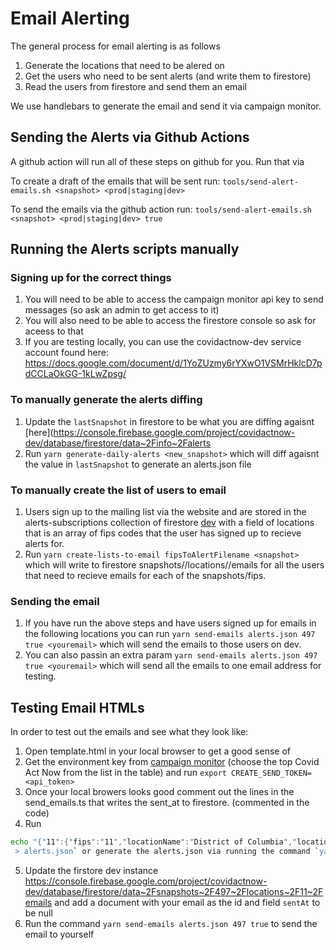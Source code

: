 # Email Alerting

The general process for email alerting is as follows
1) Generate the locations that need to be alered on
2) Get the users who need to be sent alerts (and write them to firestore)
3) Read the users from firestore and send them an email

We use handlebars to generate the email and send it via campaign monitor.

## Sending the Alerts via Github Actions
A github action will run all of these steps on github for you. Run that via

To create a draft of the emails that will be sent run:
`tools/send-alert-emails.sh <snapshot> <prod|staging|dev>`

To send the emails via the github action run:
`tools/send-alert-emails.sh <snapshot> <prod|staging|dev> true`

## Running the Alerts scripts manually
### Signing up for the correct things
1) You will need to be able to access the campaign monitor api key to send messages (so ask an admin to get access to it)
2) You will also need to be able to access the firestore console so ask for aceess to that
3) If you are testing locally, you can use the covidactnow-dev service account found here: https://docs.google.com/document/d/1YoZUzmy6rYXwO1VSMrHklcD7pdCCLaOkGG-1kLwZpsg/

### To manually generate the alerts diffing
1) Update the `lastSnapshot` in firestore to be what you are diffing agaisnt [here](https://console.firebase.google.com/project/covidactnow-dev/database/firestore/data~2Finfo~2Falerts
2) Run `yarn generate-daily-alerts <new_snapshot>` which will diff agaisnt the value in `lastSnapshot` to generate an alerts.json file

### To manually create the list of users to email
1) Users sign up to the mailing list via the website and are stored in the alerts-subscriptions collection of firestore [dev](https://console.firebase.google.com/project/covidactnow-dev/database/firestore/data~2Falerts-subscriptions) with a field of locations that is an array of fips codes that the user has signed up to recieve alerts for.
2) Run `yarn create-lists-to-email fipsToAlertFilename <snapshot>` which will write to firestore snapshots/<snapshot>/locations/<fips>/emails for all the users
that need to recieve emails for each of the snapshots/fips.

### Sending the email
1) If you have run the above steps and have users signed up for emails in the following locations you can run `yarn send-emails alerts.json 497 true <youremail>` which will
send the emails to those users on dev.
2) You can also passin an extra param `yarn send-emails alerts.json 497 true <youremail>` which will send all the emails to one email address for testing.

## Testing Email HTMLs
In order to test out the emails and see what they look like:
1) Open template.html in your local browser to get a good sense of
2) Get the environment key from [campaign monitor](https://covidactnow.createsend.com/admin/account/apikeys)
(choose the top Covid Act Now from the list in the table) and run
`export CREATE_SEND_TOKEN=<api_token>`
3) Once your local browers looks good comment out the lines in
the send_emails.ts that writes the sent_at to firestore. (commented in the code)
4) Run
```bash
echo "{"11":{"fips":"11","locationName":"District of Columbia","locationURL":"https://covidactnow.org/us/dc/","lastUpdated":"06/26/2020","oldLevel":2,"newLevel":3}}
 > alerts.json` or generate the alerts.json via running the command `yarn generate-daily-alerts <new_snapshot>
 ```
5) Update the firstore dev instance https://console.firebase.google.com/project/covidactnow-dev/database/firestore/data~2Fsnapshots~2F497~2Flocations~2F11~2Femails
and add a document with your email as the id and field `sentAt` to be null
6) Run the command `yarn send-emails alerts.json 497 true` to send the email to yourself
